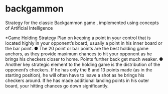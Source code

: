 backgammon
==========

Strategy for the classic Backgammon game , implemented using concepts of Artificial Intelligence 

*Game Holding Strategy
Plan on keeping a point in your control that is located highly in your opponent’s board,
     usually a point in his inner board or the bar point.
     ● The 20 point or bar points are the best holding game anchors, as they provide maximum
     chances to hit your opponent as he brings his checkers closer to home. Points further
     back get much weaker.
     ● Another key strategic element to the holding game is the distribution of the opponent’s
     checkers. If he has only the 8 and 13 points made (as in the starting position), he will
     often have to leave a shot as he brings his checkers around. If he has made additional
     landing points in his outer board, your hitting chances go down significantly.

